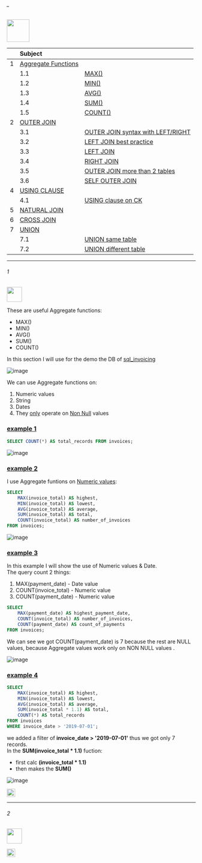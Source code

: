 ###### _

<img src="https://img.shields.io/badge/-5. Summerizing Data %20-blue" height=60px>


|     |  Subject           |		|
|:---:|:------------------------------|:----------|  
|  1  |[Aggregate Functions](#1)   |		     |
|     |1.1               |[MAX()](#1-1)       |
|     |1.2				 |[MIN()](#1-2)    |
|     |1.3				 |[AVG()](#1-3)   |
|     |1.4				 |[SUM()](#1-4)   | 
|     |1.5				 |[COUNT()](#1-5)   | 
|  2  |[OUTER JOIN](#3)   		 | 
|     |3.1				 |[OUTER JOIN syntax with LEFT/RIGHT](#3-1)   | 
|     |3.2				 |[LEFT JOIN best practice](#3-2)   | 
|     |3.3				 |[LEFT JOIN](#3-3)   | 
|     |3.4				 |[RIGHT JOIN](#3-4)   | 
|     |3.5				 |[OUTER JOIN more than 2 tables](#3-5)   | 
|     |3.6 				 |[SELF OUTER JOIN](#3-6)   |
|  4  |[USING CLAUSE](#4)   |  
|     |4.1				 |[USING clause on CK](#4-1)   |  
|  5  |[NATURAL JOIN](#5)   |  
|  6  |[CROSS JOIN](#6)   |  
|  7  |[UNION](#7)   | 
|     |7.1				  |[UNION same table](#7-1)   | 
|     |7.2				  |[UNION different table](#7-2)   | 



--------------------------------------------------------------------------------------------------

###### 1

<img src="https://img.shields.io/badge/-1. Aggregate Functions %20-blue" height=40px>

These are useful Aggregate functions:
* MAX()
* MIN()
* AVG()
* SUM()
* COUNT()

In this section I will use for the demo the DB of [sql_invoicing](#-)

![image](https://user-images.githubusercontent.com/36256986/164080490-1e96f6b3-fdcb-43b3-adbf-4fea1278f318.png)

We can use Aggregate functions on:
1. Numeric values
2. String
3. Dates
4. They [only](#-) operate on [Non Null](#-) values


### [example 1](#-)

```sql
SELECT COUNT(*) AS total_records FROM invoices;
```

![image](https://user-images.githubusercontent.com/36256986/164083532-48fed5d5-ac0e-4233-b580-d0007286c55e.png)


### [example 2](#-)

I use Aggregate funtions on [Numeric values](#-):

```sql
SELECT 
    MAX(invoice_total) AS highest,
    MIN(invoice_total) AS lowest,
    AVG(invoice_total) AS average,
    SUM(invoice_total) AS total,
    COUNT(invoice_total) AS number_of_invoices    
FROM invoices;
```

![image](https://user-images.githubusercontent.com/36256986/164081022-34b8e487-d5d5-4631-9f91-763585cfe36f.png)

### [example 3](#-)

In this example I will show the use of Numeric values & Date. </br>
The query count 2 things:
1. MAX(payment_date)  - Date value
2. COUNT(invoice_total)   - Numeric value
3. COUNT(payment_date)  - Numeric value

```sql
SELECT 
    MAX(payment_date) AS highest_payment_date,
    COUNT(invoice_total) AS number_of_invoices,
    COUNT(payment_date) AS count_of_payments
FROM invoices;
```

We can see we got COUNT(payment_date) is 7 because the rest are NULL values, because Aggregate values work only on NON NULL values .

![image](https://user-images.githubusercontent.com/36256986/164082703-9dbeb9ec-8fba-4898-b257-292269dd32c5.png)

### [example 4](#-)

```sql
SELECT 
    MAX(invoice_total) AS highest,
    MIN(invoice_total) AS lowest,
    AVG(invoice_total) AS average,
    SUM(invoice_total * 1.1) AS total,
    COUNT(*) AS total_records   
FROM invoices
WHERE invoice_date > '2019-07-01';
```

we added a filter of **invoice_date > '2019-07-01'** thus we got only 7 records. <br>
In the **SUM(invoice_total * 1.1)** fuction: 
* first calc  **(invoice_total * 1.1)**  
* then makes the **SUM()**

![image](https://user-images.githubusercontent.com/36256986/164084240-aa5625bb-6c3c-4f80-ba84-c1bc7cab397c.png)


[<img src="https://img.shields.io/badge/-Back to top%20-brown" height=22px>](#_)

--------------------------------------------------------------------------------------------------

###### 2

<img src="https://img.shields.io/badge/-2. INNER JOIN (or Just JOIN) %20-blue" height=40px>


[<img src="https://img.shields.io/badge/-Back to top%20-brown" height=22px>](#_)


